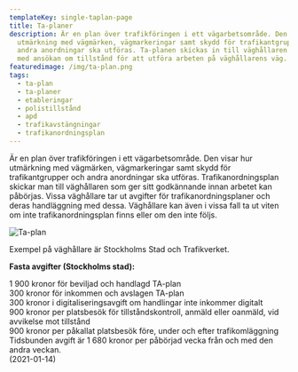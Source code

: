 ```yaml
---
templateKey: single-taplan-page
title: Ta-planer
description: Är en plan över trafikföringen i ett vägarbetsområde. Den visar hur
  utmärkning med vägmärken, vägmarkeringar samt skydd för trafikantgrupper och
  andra anordningar ska utföras. Ta-planen skickas in till väghållaren i samband
  med ansökan om tillstånd för att utföra arbeten på väghållarens väg.
featuredimage: /img/ta-plan.png
tags:
  - ta-plan
  - ta-planer
  - etableringar
  - polistillstånd
  - apd
  - trafikavstängningar
  - trafikanordningsplan
---
```

Är en plan över trafikföringen i ett vägarbetsområde. Den visar hur utmärkning med vägmärken, vägmarkeringar samt skydd för trafikantgrupper och andra anordningar ska utföras. Trafikanordningsplan skickar man till väghållaren som ger sitt godkännande innan arbetet kan påbörjas. Vissa väghållare tar ut avgifter för trafikanordningsplaner och deras handläggning med dessa. Väghållare kan även i vissa fall ta ut viten om inte trafikanordningsplan finns eller om den inte följs.

![Ta-plan](/img/ta-plan.png)



Exempel på väghållare är Stockholms Stad och Trafikverket.

**Fasta avgifter (Stockholms stad):**

1 900 kronor för beviljad och handlagd TA-plan\
300 kronor för inkommen och avslagen TA-plan\
300 kronor i digitaliseringsavgift om handlingar inte inkommer digitalt\
900 kronor per platsbesök för tillståndskontroll, anmäld eller oanmäld, vid avvikelse mot tillstånd\
900 kronor per påkallat platsbesök före, under och efter trafikomläggning\
Tidsbunden avgift är 1 680 kronor per påbörjad vecka från och med den andra veckan.\
(2021-01-14)
